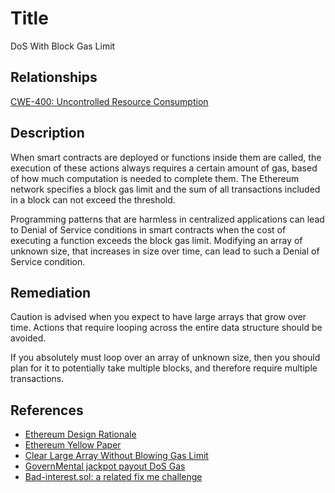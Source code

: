 # Title
DoS With Block Gas Limit

## Relationships
[CWE-400: Uncontrolled Resource Consumption](https://cwe.mitre.org/data/definitions/400.html)

## Description

When smart contracts are deployed or functions inside them are called, the execution of these actions always requires a certain amount of gas, based of how much computation is needed to complete them. The Ethereum network specifies a block gas limit and the sum of all transactions included in a block can not exceed the threshold.

Programming patterns that are harmless in centralized applications can lead to Denial of Service conditions in smart contracts when the cost of executing a function exceeds the block gas limit. Modifying an array of unknown size, that increases in size over time, can lead to such a Denial of Service condition.

## Remediation

Caution is advised when you expect to have large arrays that grow over time. Actions that require looping across the entire data structure should be avoided.

If you absolutely must loop over an array of unknown size, then you should plan for it to potentially take multiple blocks, and therefore require multiple transactions.

## References
* [Ethereum Design Rationale](https://github.com/ethereum/wiki/wiki/Design-Rationale#gas-and-fees)
* [Ethereum Yellow Paper](https://ethereum.github.io/yellowpaper/paper.pdf)
* [Clear Large Array Without Blowing Gas Limit](https://ethereum.stackexchange.com/questions/3373/how-to-clear-large-arrays-without-blowing-the-gas-limit)
* [GovernMental jackpot payout DoS Gas](https://www.reddit.com/r/ethereum/comments/4ghzhv/governmentals_1100_eth_jackpot_payout_is_stuck/)
* [Bad-interest.sol: a related fix me challenge](https://play.secdim.com/game/dapp/challenge/bad-interestsol)
